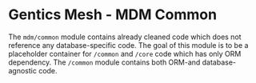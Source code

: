 # Gentics Mesh - MDM Common

The `mdm/common` module contains already cleaned code which does not reference any database-specific code.
The goal of this module is to be a placeholder container for `/common` and `/core` code which has only ORM dependency. 
The `/common` module contains both ORM-and database-agnostic code.
